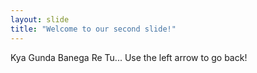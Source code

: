 ```yaml
---
layout: slide
title: "Welcome to our second slide!"
---
```

Kya Gunda Banega Re Tu...
Use the left arrow to go back!

